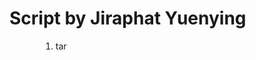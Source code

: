 <h1>Script by Jiraphat Yuenying</h1>

<div style="margin-left:50px">
    <ol>
        <li>tar</li>
    </ol>
</div>
